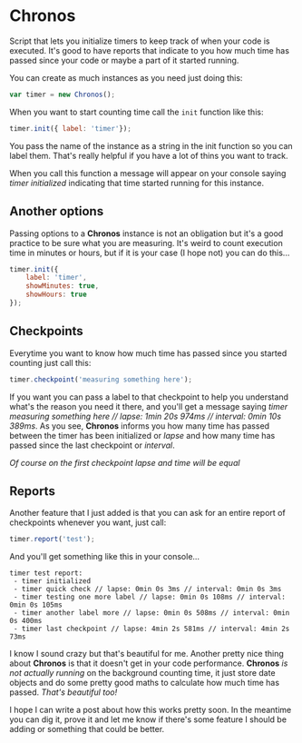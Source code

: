 Chronos
=======

Script that lets you initialize timers to keep track of when your code is executed. It's good to have reports that indicate to you how much time has passed since your code or maybe a part of it started running.

You can create as much instances as you need just doing this:

```js
var timer = new Chronos();
```

When you want to start counting time call the `init` function like this:

```js
timer.init({ label: 'timer'});
```

You pass the name of the instance as a string in the init function so you can label them. That's really helpful if you have a lot of thins you want to track.

When you call this function a message will appear on your console saying *timer initialized* indicating that time started running for this instance.


Another options
---------------

Passing options to a **Chronos** instance is not an obligation but it's a good practice to be sure what you are measuring. It's weird to count execution time in minutes or hours, but if it is your case (I hope not) you can do this...

```js
timer.init({ 
    label: 'timer',
    showMinutes: true,
    showHours: true
});
```


Checkpoints
-----------

Everytime you want to know how much time has passed since you started counting just call this:

```js
timer.checkpoint('measuring something here');
```

If you want you can pass a label to that checkpoint to help you understand what's the reason you need it there, and you'll get a message saying *timer measuring something here // lapse: 1min 20s 974ms // interval: 0min 10s 389ms*. As you see, **Chronos** informs you how many time has passed between the timer has been initialized or _lapse_ and how many time has passed since the last checkpoint or _interval_.

_Of course on the first checkpoint lapse and time will be equal_


Reports
-------

Another feature that I just added is that you can ask for an entire report of checkpoints whenever you want, just call:

```js
timer.report('test');
```

And you'll get something like this in your console...

```
timer test report:
 - timer initialized
 - timer quick check // lapse: 0min 0s 3ms // interval: 0min 0s 3ms
 - timer testing one more label // lapse: 0min 0s 108ms // interval: 0min 0s 105ms
 - timer another label more // lapse: 0min 0s 508ms // interval: 0min 0s 400ms
 - timer last checkpoint // lapse: 4min 2s 581ms // interval: 4min 2s 73ms
```

I know I sound crazy but that's beautiful for me. Another pretty nice thing about **Chronos** is that it doesn't get in your code performance. **Chronos** _is not actually running_ on the background counting time, it just store date objects and do some pretty good maths to calculate how much time has passed. *That's beautiful too!*

I hope I can write a post about how this works pretty soon. In the meantime you can dig it, prove it and let me know if there's some feature I should be adding or something that could be better.
